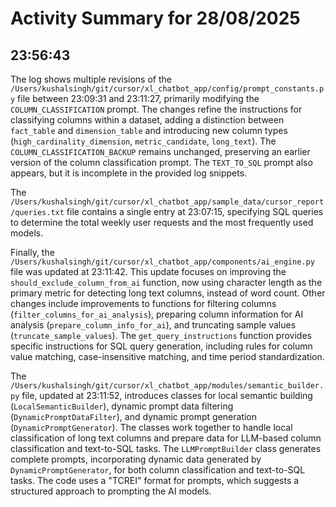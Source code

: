 # Activity Summary for 28/08/2025

## 23:56:43
The log shows multiple revisions of the `/Users/kushalsingh/git/cursor/xl_chatbot_app/config/prompt_constants.py` file between 23:09:31 and 23:11:27,  primarily modifying the `COLUMN_CLASSIFICATION` prompt.  The changes refine the instructions for classifying columns within a dataset, adding a distinction between `fact_table` and `dimension_table` and introducing new column types (`high_cardinality_dimension`, `metric_candidate`, `long_text`). The `COLUMN_CLASSIFICATION_BACKUP` remains unchanged, preserving an earlier version of the column classification prompt.  The `TEXT_TO_SQL` prompt also appears, but it is incomplete in the provided log snippets.

The `/Users/kushalsingh/git/cursor/xl_chatbot_app/sample_data/cursor_report/queries.txt` file contains a single entry at 23:07:15, specifying SQL queries to determine the total weekly user requests and the most frequently used models.

Finally, the `/Users/kushalsingh/git/cursor/xl_chatbot_app/components/ai_engine.py` file was updated at 23:11:42. This update focuses on improving the `should_exclude_column_from_ai` function, now using character length as the primary metric for detecting long text columns, instead of word count.  Other changes include improvements to functions for filtering columns (`filter_columns_for_ai_analysis`), preparing column information for AI analysis (`prepare_column_info_for_ai`), and truncating sample values (`truncate_sample_values`).  The `get_query_instructions` function provides specific instructions for SQL query generation, including rules for column value matching, case-insensitive matching, and time period standardization.

The `/Users/kushalsingh/git/cursor/xl_chatbot_app/modules/semantic_builder.py` file, updated at 23:11:52, introduces classes for local semantic building (`LocalSemanticBuilder`), dynamic prompt data filtering (`DynamicPromptDataFilter`), and dynamic prompt generation (`DynamicPromptGenerator`).  The classes work together to handle local classification of long text columns and prepare data for LLM-based column classification and text-to-SQL tasks. The `LLMPromptBuilder` class generates complete prompts, incorporating dynamic data generated by `DynamicPromptGenerator`, for both column classification and text-to-SQL tasks.  The code uses a "TCREI" format for prompts, which suggests a structured approach to prompting the AI models.

